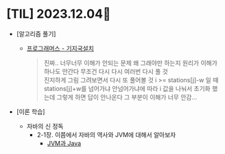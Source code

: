 # [TIL] 2023.12.04📒

* [알고리즘 풀기]
  * [프로그래머스 - 기지국설치](https://github.com/elephant97/PROGRAMMERS/blob/main/Java/Level%203/%EA%B8%B0%EC%A7%80%EA%B5%AD%EC%84%A4%EC%B9%98.java)
    > 진짜.. 너무너무 이해가 안되는 문제 왜 그래야만 하는지 원리가 이해가 하나도 안간다 무조건 다시 다시 여러번 다시 풀 것   
    > 진지하게 그림 그려보면서 다시 또 풀어볼 것 i >= stations[j]-w 일 때 stations[j]+w를 넘어가냐 안넘어가냐에 따라
    > i 값을 나눠서 초기화 했는데 그렇게 하면 답이 안나온다 그 부분이 이해가 너무 안감...

* [이론 학습]
  * 자바의 신 정독
    * 2-1장. 이쯤에서 자바의 역사와 JVM에 대해서 알아보자
      * [JVM과 Java](../Study/JavaStudy/JVMandJava.md)
